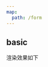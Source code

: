 ```yaml
---
map:
  path: /form
---
```


## basic

渲染效果如下

<demo src="../components/basicForm.vue"
  title="Demo enhanced form"
  desc="示範傳入各種type 的form item">
</demo>

<API src="../../EnhancedElForm.vue" lang="zh"></API>

